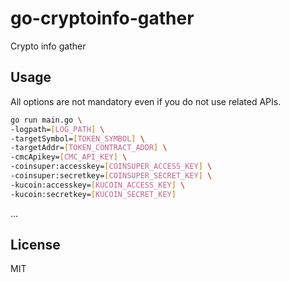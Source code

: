 # go-cryptoinfo-gather
Crypto info gather

## Usage
All options are not mandatory even if you do not use related APIs.

```bash
go run main.go \
-logpath=[LOG_PATH] \
-targetSymbol=[TOKEN_SYMBOL] \
-targetAddr=[TOKEN_CONTRACT_ADDR] \
-cmcApikey=[CMC_API_KEY] \
-coinsuper:accesskey=[COINSUPER_ACCESS_KEY] \
-coinsuper:secretkey=[COINSUPER_SECRET_KEY] \
-kucoin:accesskey=[KUCOIN_ACCESS_KEY] \
-kucoin:secretkey=[KUCOIN_SECRET_KEY]
```
...

## License
MIT